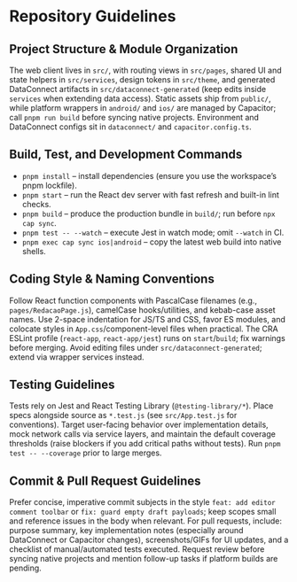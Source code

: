 # Repository Guidelines

## Project Structure & Module Organization
The web client lives in `src/`, with routing views in `src/pages`, shared UI and state helpers in `src/services`, design tokens in `src/theme`, and generated DataConnect artifacts in `src/dataconnect-generated` (keep edits inside `services` when extending data access). Static assets ship from `public/`, while platform wrappers in `android/` and `ios/` are managed by Capacitor; call `pnpm run build` before syncing native projects. Environment and DataConnect configs sit in `dataconnect/` and `capacitor.config.ts`.

## Build, Test, and Development Commands
- `pnpm install` – install dependencies (ensure you use the workspace’s pnpm lockfile).
- `pnpm start` – run the React dev server with fast refresh and built-in lint checks.
- `pnpm build` – produce the production bundle in `build/`; run before `npx cap sync`.
- `pnpm test -- --watch` – execute Jest in watch mode; omit `--watch` in CI.
- `pnpm exec cap sync ios|android` – copy the latest web build into native shells.

## Coding Style & Naming Conventions
Follow React function components with PascalCase filenames (e.g., `pages/RedacaoPage.js`), camelCase hooks/utilities, and kebab-case asset names. Use 2-space indentation for JS/TS and CSS, favor ES modules, and colocate styles in `App.css`/component-level files when practical. The CRA ESLint profile (`react-app`, `react-app/jest`) runs on `start`/`build`; fix warnings before merging. Avoid editing files under `src/dataconnect-generated`; extend via wrapper services instead.

## Testing Guidelines
Tests rely on Jest and React Testing Library (`@testing-library/*`). Place specs alongside source as `*.test.js` (see `src/App.test.js` for conventions). Target user-facing behavior over implementation details, mock network calls via service layers, and maintain the default coverage thresholds (raise blockers if you add critical paths without tests). Run `pnpm test -- --coverage` prior to large merges.

## Commit & Pull Request Guidelines
Prefer concise, imperative commit subjects in the style `feat: add editor comment toolbar` or `fix: guard empty draft payloads`; keep scopes small and reference issues in the body when relevant. For pull requests, include: purpose summary, key implementation notes (especially around DataConnect or Capacitor changes), screenshots/GIFs for UI updates, and a checklist of manual/automated tests executed. Request review before syncing native projects and mention follow-up tasks if platform builds are pending.
